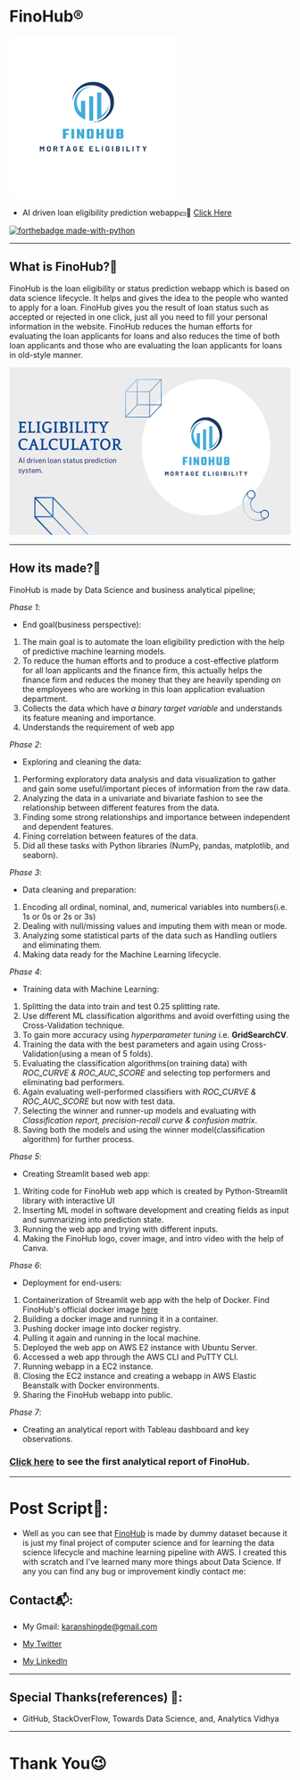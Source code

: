# FinoHub®
<img src='https://github.com/karan842/finohub/blob/master/media/FinoHub.png' height=290px width=300px></img>

- AI driven loan eligibility prediction webapp💵🤖
[Click Here](http://finohub-env-1.eba-fcih6jie.us-east-1.elasticbeanstalk.com/)

[![forthebadge made-with-python](http://ForTheBadge.com/images/badges/made-with-python.svg)](https://www.python.org/)

------------------------------------
## What is FinoHub?🤔
FinoHub is the loan eligibility or status prediction webapp which is based on data science lifecycle. It helps and gives the idea to the people who wanted to apply for a loan.
FinoHub gives you the result of loan status such as accepted or rejected in one click, just all you need to fill your personal information in the website. FinoHub reduces the human efforts for evaluating the loan applicants for loans and also reduces the time of both loan applicants and those who are evaluating the loan applicants for loans in old-style manner. 

<img src='https://github.com/karan842/finohub/blob/master/media/cover.png' height=300px width=550px></img>

--------------------------------

## How its made?🍨
FinoHub is made by Data Science and business analytical pipeline;

*Phase 1*:
- End goal(business perspective):
1. The main goal is to automate the loan eligibility prediction with the help of predictive machine learning models.
2. To reduce the human efforts and to produce a cost-effective platform for all loan applicants and the finance firm, this actually helps the finance firm and reduces the money that they are heavily spending on the employees who are working in this loan application evaluation department.
3. Collects the data which have *a binary target variable* and understands its feature meaning and importance.
4. Understands the requirement of web app

*Phase 2*:
-  Exploring and cleaning the data:
1. Performing exploratory data analysis and data visualization to gather and gain some useful/important pieces of information from the raw data.
2. Analyzing the data in a univariate and bivariate fashion to see the relationship between different features from the data.
3. Finding some strong relationships and importance between independent and dependent features.
4. Fining correlation between features of the data.
5. Did all these tasks with Python libraries (NumPy, pandas, matplotlib, and seaborn).

*Phase 3*:
- Data cleaning and preparation:
1. Encoding all ordinal, nominal, and, numerical variables into numbers(i.e. 1s or 0s or 2s or 3s)
2. Dealing with null/missing values and imputing them with mean or mode.
3. Analyzing some statistical parts of the data such as Handling outliers and eliminating them.
4. Making data ready for the Machine Learning lifecycle.

*Phase 4*:
- Training data with Machine Learning:
1. Splitting the data into train and test 0.25 splitting rate.
2. Use different ML classification algorithms and avoid overfitting using the Cross-Validation technique.
3. To gain more accuracy using *hyperparameter tuning* i.e. **GridSearchCV**.
4. Training the data with the best parameters and again using Cross-Validation(using a mean of 5 folds).
5. Evaluating the classification algorithms(on training data) with *ROC_CURVE & ROC_AUC_SCORE* and selecting top performers and eliminating bad performers.
6. Again evaluating well-performed classifiers with *ROC_CURVE & ROC_AUC_SCORE* but now with test data.
7. Selecting the winner and runner-up models and evaluating with *Classification report, precision-recall curve & confusion matrix*.
8. Saving both the models and using the winner model(classification algorithm) for further process.

*Phase 5*:
- Creating Streamlit based web app:
1. Writing code for FinoHub web app which is created by Python-Streamlit library with interactive UI
2. Inserting ML model in software development and creating fields as input and summarizing into prediction state.
3. Running the web app and trying with different inputs.
4. Making the FinoHub logo, cover image, and intro video with the help of Canva.

*Phase 6*:
- Deployment for end-users:
1. Containerization of Streamlit web app with the help of Docker. Find FinoHub's official docker image [here](https://hub.docker.com/repository/docker/karan842/finohub)
2. Building a docker image and running it in a container.
3. Pushing docker image into docker registry.
4. Pulling it again and running in the local machine.
5. Deployed the web app on AWS E2 instance with Ubuntu Server.
6. Accessed a web app through the AWS CLI and PuTTY CLI.
7. Running webapp in a EC2 instance.
8. Closing the EC2 instance and creating a webapp in AWS Elastic Beanstalk with Docker environments.
9. Sharing the FinoHub webapp into public.

*Phase 7*:
- Creating an analytical report with Tableau dashboard and key observations.
### [Click here](https://docs.google.com/document/d/1tY9XMglj3yZSzz0tw56NR4U3hlmDbNG40aX4rNDUqZE/edit?usp=sharing) to see the first analytical report of FinoHub.
--------------------------------
# Post Script📜:
- Well as you can see that [FinoHub](http://finohub-env-1.eba-fcih6jie.us-east-1.elasticbeanstalk.com/) is made by dummy dataset because it is just my final project of computer science and for learning the data science lifecycle and machine learning pipeline with AWS. I created this with scratch and I've learned many more things about Data Science. If any you can find any bug or improvement kindly contact me:

## Contact📬:

- My Gmail: karanshingde@gmail.com

- [My Twitter](https://twitter.com/KuchBhiKaran)

- [My LinkedIn](linkedin.com/in/karan-shingde-75a062217)
--------------------------
## Special Thanks(references) 🤝:
- GitHub, StackOverFlow, Towards Data Science, and, Analytics Vidhya
---------------------
# Thank You😉
